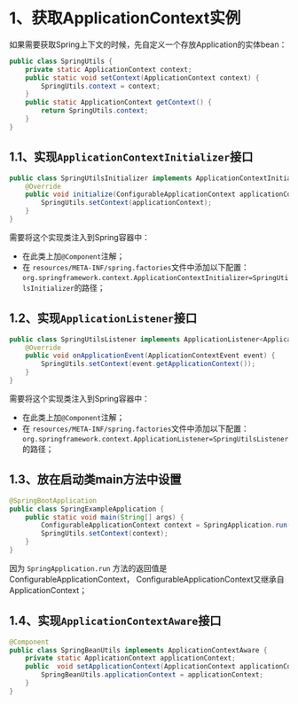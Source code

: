 # 1、获取ApplicationContext实例

如果需要获取Spring上下文的时候，先自定义一个存放Application的实体bean：
```java
public class SpringUtils {
    private static ApplicationContext context;
    public static void setContext(ApplicationContext context) {
        SpringUtils.context = context;
    }
    public static ApplicationContext getContext() {
        return SpringUtils.context;
    }
}
```

## 1.1、实现`ApplicationContextInitializer`接口

```java
public class SpringUtilsInitializer implements ApplicationContextInitializer<ConfigurableApplicationContext> {
    @Override
    public void initialize(ConfigurableApplicationContext applicationContext) {
        SpringUtils.setContext(applicationContext);
    }
}
```
需要将这个实现类注入到Spring容器中：
- 在此类上加`@Component`注解；
- 在 `resources/META-INF/spring.factories`文件中添加以下配置：`org.springframework.context.ApplicationContextInitializer=SpringUtilsInitializer`的路径；

## 1.2、实现`ApplicationListener`接口

```java
public class SpringUtilsListener implements ApplicationListener<ApplicationContextEvent> {
    @Override
    public void onApplicationEvent(ApplicationContextEvent event) {
        SpringUtils.setContext(event.getApplicationContext());
    }
}
```
需要将这个实现类注入到Spring容器中：
- 在此类上加`@Component`注解；
- 在 `resources/META-INF/spring.factories`文件中添加以下配置：`org.springframework.context.ApplicationListener=SpringUtilsListener`的路径；

## 1.3、放在启动类main方法中设置

```java
@SpringBootApplication
public class SpringExampleApplication {
    public static void main(String[] args) {
        ConfigurableApplicationContext context = SpringApplication.run(SpringExampleApplication.class, args);
        SpringUtils.setContext(context);
    }
}
```
因为 `SpringApplication.run` 方法的返回值是 ConfigurableApplicationContext， ConfigurableApplicationContext又继承自 ApplicationContext；

## 1.4、实现`ApplicationContextAware`接口

```java
@Component
public class SpringBeanUtils implements ApplicationContextAware {
    private static ApplicationContext applicationContext;
    public  void setApplicationContext(ApplicationContext applicationContext){
        SpringBeanUtils.applicationContext = applicationContext;
    }
}
```